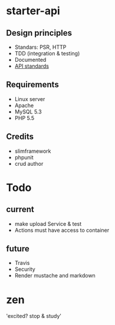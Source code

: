 # starter-api

## Design principles  
  - Standars: PSR, HTTP
  - TDD (integration & testing)
  - Documented  
  - [API standards](apistandards)

## Requirements
  - Linux server
  - Apache
  - MySQL 5.3
  - PHP 5.5

## Credits
  - slimframework
  - phpunit
  - crud author  

# Todo  
## current
- make upload Service & test
- Actions must have access to container

## future
  - Travis
  - Security
  - Render mustache and markdown

# zen  
'excited? stop & study'

[apistandards]: https://github.com/WhiteHouse/api-standards
